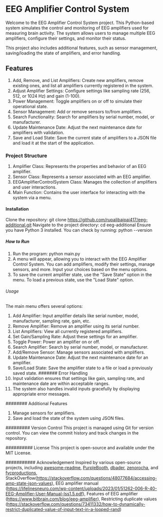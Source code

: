 # EEG Amplifier Control System
Welcome to the EEG Amplifier Control System project. This Python-based system simulates the control and monitoring of EEG amplifiers used for measuring brain activity. The system allows users to manage multiple EEG amplifiers, configure their settings, and monitor their status.

This project also includes additional features, such as sensor management, saving/loading the state of amplifiers, and error handling.
## Features
1. Add, Remove, and List Amplifiers: Create new amplifiers, remove existing ones, and list all amplifiers currently registered in the system.
2. Adjust Amplifier Settings: Configure settings like sampling rate (256, 512, or 1024 Hz) and gain (1-100).
3. Power Management: Toggle amplifiers on or off to simulate their operational state.
4. Sensor Management: Add or remove sensors to/from amplifiers.
5. Search Functionality: Search for amplifiers by serial number, model, or manufacturer.
6. Update Maintenance Date: Adjust the next maintenance date for amplifiers with validation.
7. Save and Load State: Save the current state of amplifiers to a JSON file and load it at the start of the application.
### Project Structure
1. Amplifier Class: Represents the properties and behavior of an EEG amplifier.
2. Sensor Class: Represents a sensor associated with an EEG amplifier.
3. EEGAmplifierControlSystem Class: Manages the collection of amplifiers and user interactions.
4. Main Function: Contains the user interface for interacting with the system via a menu.
#### Installation
Clone the repository: git clone https://github.com/rupalibajpai417/eeg-additional.git
Navigate to the project directory: cd eeg-additional
Ensure you have Python 3 installed. You can check by running: python --version
##### How to Run
1. Run the program: python main.py
2. A menu will appear, allowing you to interact with the EEG Amplifier Control System. You can add amplifiers, modify their settings, manage sensors, and more. Input your choices based on the menu options.
3. To save the current amplifier state, use the "Save State" option in the menu. To load a previous state, use the "Load State" option.
###### Usage
The main menu offers several options:

1. Add Amplifier: Input amplifier details like serial number, model, manufacturer, sampling rate, gain, etc.
2. Remove Amplifier: Remove an amplifier using its serial number.
3. List Amplifiers: View all currently registered amplifiers.
4. Set Gain/Sampling Rate: Adjust these settings for an amplifier.
5. Toggle Power: Power an amplifier on or off.
6. Search Amplifier: Search by serial number, model, or manufacturer.
7. Add/Remove Sensor: Manage sensors associated with amplifiers.
8. Update Maintenance Date: Adjust the next maintenance date for an amplifier.
9. Save/Load State: Save the amplifier state to a file or load a previously saved state.
####### Error Handling
1. Input validation ensures that settings like gain, sampling rate, and maintenance date are within acceptable ranges.
2. The system also handles invalid inputs gracefully by displaying appropriate error messages.
   
######## Additional Features
1. Manage sensors for amplifiers.
2. Save and load the state of the system using JSON files.
   
######### Version Control
This project is managed using Git for version control. You can view the commit history and track changes in the repository.

########## License
This project is open-source and available under the MIT License.

########### Acknowledgement
 Inspired by various open-source projects, including [awesome-readme](https://github.com/matiassingers/awesome-readme), [PurpleBooth](https://github.com/PurpleBooth), [dbader](https://github.com/dbader), [zenorocha](https://github.com/zenorocha), and [fvcproductions](https://github.com/fvcproductions), StackOverflow(https://stackoverflow.com/questions/48077684/accessing-amp-state-json-values), EEG amplifier manual (https://lifelinesneuro.com/wp-content/uploads/2023/01/51262-006-R-40-EEG-Amplifier-User-Manual-Iss1.5.pdf), Features of EEG amplifier (https://www.bitbrain.com/blog/eeg-amplifier), Restricting duplicate values (https://stackoverflow.com/questions/73411332/how-to-dynamically-restrict-duplicated-value-of-input-text-in-a-looped-rand)
